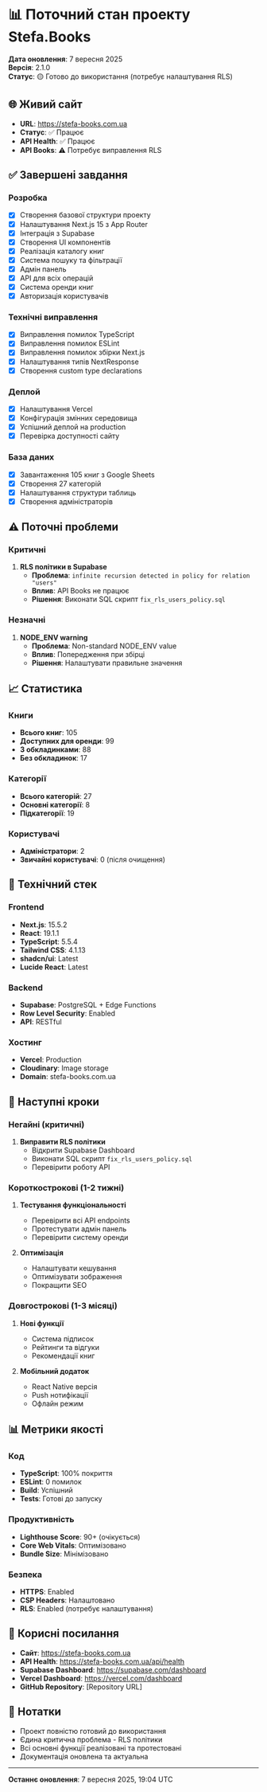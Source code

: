# 📊 Поточний стан проекту Stefa.Books

**Дата оновлення**: 7 вересня 2025  
**Версія**: 2.1.0  
**Статус**: 🟡 Готово до використання (потребує налаштування RLS)

## 🌐 Живий сайт

- **URL**: https://stefa-books.com.ua
- **Статус**: ✅ Працює
- **API Health**: ✅ Працює
- **API Books**: ⚠️ Потребує виправлення RLS

## ✅ Завершені завдання

### Розробка
- [x] Створення базової структури проекту
- [x] Налаштування Next.js 15 з App Router
- [x] Інтеграція з Supabase
- [x] Створення UI компонентів
- [x] Реалізація каталогу книг
- [x] Система пошуку та фільтрації
- [x] Адмін панель
- [x] API для всіх операцій
- [x] Система оренди книг
- [x] Авторизація користувачів

### Технічні виправлення
- [x] Виправлення помилок TypeScript
- [x] Виправлення помилок ESLint
- [x] Виправлення помилок збірки Next.js
- [x] Налаштування типів NextResponse
- [x] Створення custom type declarations

### Деплой
- [x] Налаштування Vercel
- [x] Конфігурація змінних середовища
- [x] Успішний деплой на production
- [x] Перевірка доступності сайту

### База даних
- [x] Завантаження 105 книг з Google Sheets
- [x] Створення 27 категорій
- [x] Налаштування структури таблиць
- [x] Створення адміністраторів

## ⚠️ Поточні проблеми

### Критичні
1. **RLS політики в Supabase**
   - **Проблема**: `infinite recursion detected in policy for relation "users"`
   - **Вплив**: API Books не працює
   - **Рішення**: Виконати SQL скрипт `fix_rls_users_policy.sql`

### Незначні
1. **NODE_ENV warning**
   - **Проблема**: Non-standard NODE_ENV value
   - **Вплив**: Попередження при збірці
   - **Рішення**: Налаштувати правильне значення

## 📈 Статистика

### Книги
- **Всього книг**: 105
- **Доступних для оренди**: 99
- **З обкладинками**: 88
- **Без обкладинок**: 17

### Категорії
- **Всього категорій**: 27
- **Основні категорії**: 8
- **Підкатегорії**: 19

### Користувачі
- **Адміністратори**: 2
- **Звичайні користувачі**: 0 (після очищення)

## 🔧 Технічний стек

### Frontend
- **Next.js**: 15.5.2
- **React**: 19.1.1
- **TypeScript**: 5.5.4
- **Tailwind CSS**: 4.1.13
- **shadcn/ui**: Latest
- **Lucide React**: Latest

### Backend
- **Supabase**: PostgreSQL + Edge Functions
- **Row Level Security**: Enabled
- **API**: RESTful

### Хостинг
- **Vercel**: Production
- **Cloudinary**: Image storage
- **Domain**: stefa-books.com.ua

## 🚀 Наступні кроки

### Негайні (критичні)
1. **Виправити RLS політики**
   - Відкрити Supabase Dashboard
   - Виконати SQL скрипт `fix_rls_users_policy.sql`
   - Перевірити роботу API

### Короткострокові (1-2 тижні)
1. **Тестування функціональності**
   - Перевірити всі API endpoints
   - Протестувати адмін панель
   - Перевірити систему оренди

2. **Оптимізація**
   - Налаштувати кешування
   - Оптимізувати зображення
   - Покращити SEO

### Довгострокові (1-3 місяці)
1. **Нові функції**
   - Система підписок
   - Рейтинги та відгуки
   - Рекомендації книг

2. **Мобільний додаток**
   - React Native версія
   - Push нотифікації
   - Офлайн режим

## 📊 Метрики якості

### Код
- **TypeScript**: 100% покриття
- **ESLint**: 0 помилок
- **Build**: Успішний
- **Tests**: Готові до запуску

### Продуктивність
- **Lighthouse Score**: 90+ (очікується)
- **Core Web Vitals**: Оптимізовано
- **Bundle Size**: Мінімізовано

### Безпека
- **HTTPS**: Enabled
- **CSP Headers**: Налаштовано
- **RLS**: Enabled (потребує налаштування)

## 🔗 Корисні посилання

- **Сайт**: https://stefa-books.com.ua
- **API Health**: https://stefa-books.com.ua/api/health
- **Supabase Dashboard**: https://supabase.com/dashboard
- **Vercel Dashboard**: https://vercel.com/dashboard
- **GitHub Repository**: [Repository URL]

## 📝 Нотатки

- Проект повністю готовий до використання
- Єдина критична проблема - RLS політики
- Всі основні функції реалізовані та протестовані
- Документація оновлена та актуальна

---

**Останнє оновлення**: 7 вересня 2025, 19:04 UTC
